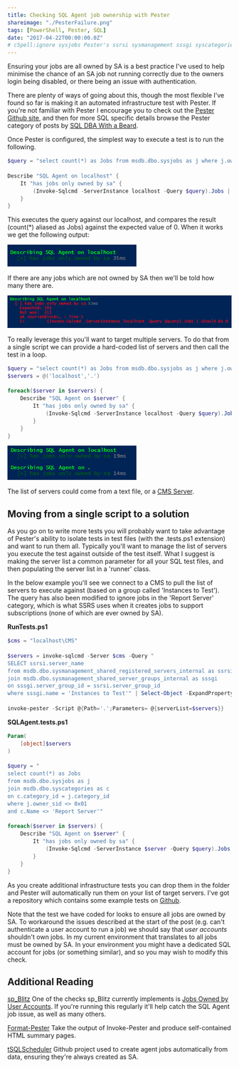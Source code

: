 ```yaml
---
title: Checking SQL Agent job ownership with Pester
shareimage: "./PesterFailure.png"
tags: [PowerShell, Pester, SQL]
date: "2017-04-22T00:00:00.0Z"
# cSpell:ignore sysjobs Pester's ssrsi sysmanagement sssgi syscategories
---
```


Ensuring your jobs are all owned by SA is a best practice I've used to help minimise the chance of an SA job not running correctly due to the owners login being disabled, or there being an issue with authentication.

There are plenty of ways of going about this, though the most flexible I've found so far is making it an automated infrastructure test with Pester. If you're not familiar with Pester I encourage you to check out the [Pester Github site](https://github.com/pester/Pester), and then for more SQL specific details browse the Pester category of posts by [SQL DBA With a Beard](https://sqldbawithabeard.com/tag/pester/).

<!--more-->

Once Pester is configured, the simplest way to execute a test is to run the following.

```powershell
$query = "select count(*) as Jobs from msdb.dbo.sysjobs as j where j.owner_sid <> 0x01"

Describe "SQL Agent on localhost" {
    It "has jobs only owned by sa" {
        (Invoke-Sqlcmd -ServerInstance localhost -Query $query).Jobs | Should Be 0
    }
}
```

This executes the query against our localhost, and compares the result (count(\*) aliased as Jobs) against the expected value of 0. When it works we get the following output:

![Successful Pester test](./PesterSuccess.png)

If there are any jobs which are not owned by SA then we'll be told how many there are.

![Failed Pester test](./PesterFailure.png)

To really leverage this you'll want to target multiple servers. To do that from a single script we can provide a hard-coded list of servers and then call the test in a loop.

```powershell
$query = "select count(*) as Jobs from msdb.dbo.sysjobs as j where j.owner_sid <> 0x01"
$servers = @('localhost','.')

foreach($server in $servers) {
    Describe "SQL Agent on $server" {
        It "has jobs only owned by sa" {
            (Invoke-Sqlcmd -ServerInstance localhost -Query $query).Jobs | Should Be 0
        }
    }
}
```

![Multiple Pester tests](./PesterMultipleSuccess.png)

The list of servers could come from a text file, or a [CMS Server](https://docs.microsoft.com/en-us/sql/relational-databases/administer-multiple-servers-using-central-management-servers).

## Moving from a single script to a solution

As you go on to write more tests you will probably want to take advantage of Pester's ability to isolate tests in test files (with the .tests.ps1 extension) and want to run them all. Typically you'll want to manage the list of servers you execute the test against outside of the test itself. What I suggest is making the server list a common parameter for all your SQL test files, and then populating the server list in a 'runner' class.

In the below example you'll see we connect to a CMS to pull the list of servers to execute against (based on a group called 'Instances to Test'). The query has also been modified to ignore jobs in the 'Report Server' category, which is what SSRS uses when it creates jobs to support subscriptions (none of which are ever owned by SA).

**RunTests.ps1**

```powershell
$cms = "localhost\CMS"

$servers = invoke-sqlcmd -Server $cms -Query "
SELECT ssrsi.server_name
from msdb.dbo.sysmanagement_shared_registered_servers_internal as ssrsi
join msdb.dbo.sysmanagement_shared_server_groups_internal as sssgi
on sssgi.server_group_id = ssrsi.server_group_id
where sssgi.name = 'Instances to Test'" | Select-Object -ExpandProperty server_name

invoke-pester -Script @{Path='.';Parameters= @{serverList=$servers}}
```

**SQLAgent.tests.ps1**

```powershell
Param(
    [object]$servers
)

$query = "
select count(*) as Jobs
from msdb.dbo.sysjobs as j
join msdb.dbo.syscategories as c
on c.category_id = j.category_id
where j.owner_sid <> 0x01
and c.Name <> 'Report Server'"

foreach($server in $servers) {
    Describe "SQL Agent on $server" {
        It "has jobs only owned by sa" {
            (Invoke-Sqlcmd -ServerInstance $server -Query $query).Jobs | Should Be 0
        }
    }
}
```

As you create additional infrastructure tests you can drop them in the folder and Pester will automatically run them on your list of target servers. I've got a repository which contains some example tests on [Github](https://github.com/taddison/SQLInfrastructureTests).

Note that the test we have coded for looks to ensure all jobs are owned by SA. To workaround the issues described at the start of the post (e.g. can't authenticate a user account to run a job) we should say that _user accounts_ shouldn't own jobs. In my current environment that translates to all jobs must be owned by SA. In your environment you might have a dedicated SQL account for jobs (or something similar), and so you may wish to modify this check.

## Additional Reading

[sp_Blitz](https://www.brentozar.com/blitz/) One of the checks sp_Blitz currently implements is [Jobs Owned by User Accounts](https://www.brentozar.com/blitz/jobs-owned-by-user-accounts/). If you're running this regularly it'll help catch the SQL Agent job issue, as well as many others.

[Format-Pester](https://github.com/equelin/Format-Pester) Take the output of Invoke-Pester and produce self-contained HTML summary pages.

[tSQLScheduler](https://github.com/taddison/tsqlScheduler) Github project used to create agent jobs automatically from data, ensuring they're always created as SA.
